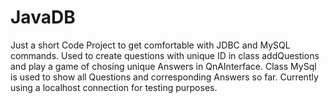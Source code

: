 # JavaDB
Just a short Code Project to get comfortable with JDBC and MySQL commands.
Used to create questions with unique ID in class addQuestions and play a game of chosing unique Answers in QnAInterface.
Class MySql is used to show all Questions and corresponding Answers so far.
Currently using a localhost connection for testing purposes.
